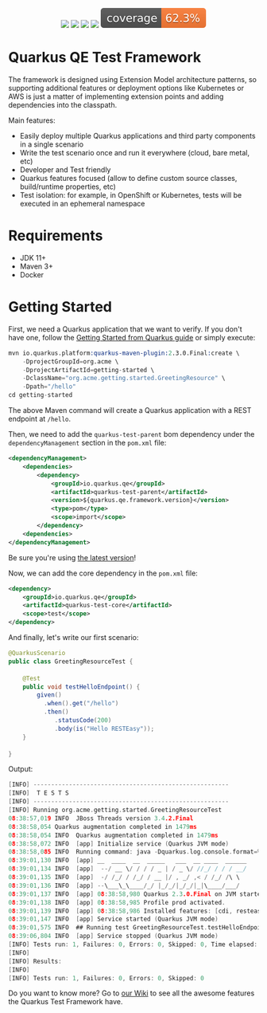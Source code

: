 <p align="center">
    <a href="https://github.com/quarkus-qe/quarkus-test-framework/graphs/contributors" alt="Contributors">
        <img src="https://img.shields.io/github/contributors/quarkus-qe/quarkus-test-framework"/></a>
    <a href="https://github.com/quarkus-qe/quarkus-test-framework/pulse" alt="Activity">
        <img src="https://img.shields.io/github/commit-activity/m/quarkus-qe/quarkus-test-framework"/></a>
    <a href="https://github.com/quarkus-qe/quarkus-test-framework/actions/workflows/daily.yaml" alt="Build Status">
        <img src="https://github.com/quarkus-qe/quarkus-test-framework/actions/workflows/daily.yaml/badge.svg"></a>
    <a href="https://github.com/quarkus-qe/quarkus-test-framework" alt="Top Language">
        <img src="https://img.shields.io/github/languages/top/quarkus-qe/quarkus-test-framework"></a>
    <a href="https://github.com/quarkus-qe/quarkus-test-framework" alt="Coverage">
        <img src=".github/badges/jacoco.svg"></a>
</p>

# Quarkus QE Test Framework

The framework is designed using Extension Model architecture patterns, so supporting additional features or deployment options like Kubernetes or AWS is just a matter of implementing extension points and adding dependencies into the classpath.

Main features:
- Easily deploy multiple Quarkus applications and third party components in a single scenario
- Write the test scenario once and run it everywhere (cloud, bare metal, etc)
- Developer and Test friendly
- Quarkus features focused (allow to define custom source classes, build/runtime properties, etc)
- Test isolation: for example, in OpenShift or Kubernetes, tests will be executed in an ephemeral namespace

# Requirements

- JDK 11+
- Maven 3+
- Docker

# Getting Started

First, we need a Quarkus application that we want to verify. If you don't have one, follow the [Getting Started from Quarkus guide](https://quarkus.io/guides/getting-started) or simply execute:

```s
mvn io.quarkus.platform:quarkus-maven-plugin:2.3.0.Final:create \
    -DprojectGroupId=org.acme \
    -DprojectArtifactId=getting-started \
    -DclassName="org.acme.getting.started.GreetingResource" \
    -Dpath="/hello"
cd getting-started
```

The above Maven command will create a Quarkus application with a REST endpoint at `/hello`.

Then, we need to add the `quarkus-test-parent` bom dependency under the `dependencyManagement` section in the `pom.xml` file:

```xml
<dependencyManagement>
    <dependencies>
        <dependency>
            <groupId>io.quarkus.qe</groupId>
            <artifactId>quarkus-test-parent</artifactId>
            <version>${quarkus.qe.framework.version}</version>
            <type>pom</type>
            <scope>import</scope>
        </dependency>
    <dependencies>
</dependencyManagement>
```

Be sure you're using [the latest version](https://search.maven.org/search?q=a:quarkus-test-parent)!

Now, we can add the core dependency in the `pom.xml` file:

```xml
<dependency>
	<groupId>io.quarkus.qe</groupId>
	<artifactId>quarkus-test-core</artifactId>
    <scope>test</scope>
</dependency>
```

And finally, let's write our first scenario:

```java
@QuarkusScenario
public class GreetingResourceTest {

    @Test
    public void testHelloEndpoint() {
        given()
          .when().get("/hello")
          .then()
             .statusCode(200)
             .body(is("Hello RESTEasy"));
    }

}
```

Output:

```c
[INFO] -------------------------------------------------------
[INFO]  T E S T S
[INFO] -------------------------------------------------------
[INFO] Running org.acme.getting.started.GreetingResourceTest
08:38:57,019 INFO  JBoss Threads version 3.4.2.Final
08:38:58,054 Quarkus augmentation completed in 1479ms
08:38:58,054 INFO  Quarkus augmentation completed in 1479ms
08:38:58,072 INFO  [app] Initialize service (Quarkus JVM mode)
08:38:58,085 INFO  Running command: java -Dquarkus.log.console.format=%d{HH:mm:ss,SSS} %s%e%n -Dquarkus.http.port=1101 -jar /home/jcarvaja/sources/tmp/getting-started/target/GreetingResourceTest/app/quarkus-app/quarkus-run.jar
08:39:01,130 INFO  [app] __  ____  __  _____   ___  __ ____  ______ 
08:39:01,134 INFO  [app]  --/ __ \/ / / / _ | / _ \/ //_/ / / / __/ 
08:39:01,135 INFO  [app]  -/ /_/ / /_/ / __ |/ , _/ ,< / /_/ /\ \   
08:39:01,136 INFO  [app] --\___\_\____/_/ |_/_/|_/_/|_|\____/___/   
08:39:01,137 INFO  [app] 08:38:58,980 Quarkus 2.3.0.Final on JVM started in 0.813s. Listening on: http://0.0.0.0:1101
08:39:01,138 INFO  [app] 08:38:58,985 Profile prod activated. 
08:39:01,139 INFO  [app] 08:38:58,986 Installed features: [cdi, resteasy, smallrye-context-propagation, vertx]
08:39:01,147 INFO  [app] Service started (Quarkus JVM mode)
08:39:01,575 INFO  ## Running test GreetingResourceTest.testHelloEndpoint()
08:39:06,804 INFO  [app] Service stopped (Quarkus JVM mode)
[INFO] Tests run: 1, Failures: 0, Errors: 0, Skipped: 0, Time elapsed: 12.72 s - in org.acme.getting.started.GreetingResourceTest
[INFO] 
[INFO] Results:
[INFO] 
[INFO] Tests run: 1, Failures: 0, Errors: 0, Skipped: 0
```

Do you want to know more? Go to [our Wiki](https://github.com/quarkus-qe/quarkus-test-framework/wiki) to see all the awesome features the Quarkus Test Framework have.
